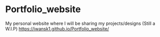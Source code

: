 # Portfolio_website
My personal website where I will be sharing my projects/designs (Still a W.I.P)
https://iwansk1.github.io/Portfolio_website/
